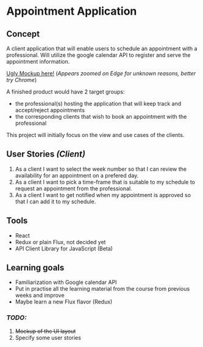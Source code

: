 # Appointment Application

## Concept

A client application that will enable users to schedule an appointment with a professional. Will utilize the google calendar API to register and serve the appointment information.

[Ugly Mockup here!](https://moqups.com/memphis88/tOK1syYD) (_Appears zoomed on Edge for unknown reasons, better try Chrome_)

A finished product would have 2 target groups:

- the professional(s) hosting the application that will keep track and accept/reject appointments
- the corresponding clients that wish to book an appointment with the professional

This project will initially focus on the view and use cases of the clients.

## User Stories _(Client)_

1. As a client I want to select the week number so that I can review the availability for an appointment on a prefered day.
2. As a client I want to pick a time-frame that is suitable to my schedule to request an appointment from the professional.
3. As a client I want to get notified when my appointment is approved so that I can add it to my schedule.

## Tools

* React
* Redux or plain Flux, not decided yet
* API Client Library for JavaScript (Beta)

## Learning goals

* Familiarization with Google calendar API
* Put in practise all the learning material from the course from previous weeks and improve
* Maybe learn a new Flux flavor (Redux)

### _TODO:_

1. ~~Mockup of the UI layout~~
2. Specify some user stories
